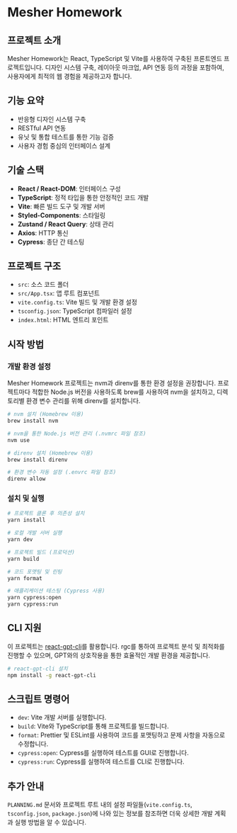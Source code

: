 # Mesher Homework

## 프로젝트 소개

Mesher Homework는 React, TypeScript 및 Vite를 사용하여 구축된 프론트엔드 프로젝트입니다.
디자인 시스템 구축, 레이아웃 마크업, API 연동 등의 과정을 포함하여, 사용자에게 최적의 웹 경험을 제공하고자 합니다.

## 기능 요약

- 반응형 디자인 시스템 구축
- RESTful API 연동
- 유닛 및 통합 테스트를 통한 기능 검증
- 사용자 경험 중심의 인터페이스 설계

## 기술 스택

- **React / React-DOM**: 인터페이스 구성
- **TypeScript**: 정적 타입을 통한 안정적인 코드 개발
- **Vite**: 빠른 빌드 도구 및 개발 서버
- **Styled-Components**: 스타일링
- **Zustand / React Query**: 상태 관리
- **Axios**: HTTP 통신
- **Cypress**: 종단 간 테스팅

## 프로젝트 구조

- `src`: 소스 코드 폴더
- `src/App.tsx`: 앱 루트 컴포넌트
- `vite.config.ts`: Vite 빌드 및 개발 환경 설정
- `tsconfig.json`: TypeScript 컴파일러 설정
- `index.html`: HTML 엔트리 포인트

## 시작 방법

### 개발 환경 설정

Mesher Homework 프로젝트는 nvm과 direnv를 통한 환경 설정을 권장합니다. 프로젝트마다 적합한 Node.js 버전을 사용하도록 brew를 사용하여 nvm을 설치하고, 디렉토리별 환경 변수 관리를 위해 direnv를 설치합니다.

```bash
# nvm 설치 (Homebrew 이용)
brew install nvm

# nvm을 통한 Node.js 버전 관리 (.nvmrc 파일 참조)
nvm use

# direnv 설치 (Homebrew 이용)
brew install direnv

# 환경 변수 자동 설정 (.envrc 파일 참조)
direnv allow
```

### 설치 및 실행

```bash
# 프로젝트 클론 후 의존성 설치
yarn install

# 로컬 개발 서버 실행
yarn dev

# 프로젝트 빌드 (프로덕션)
yarn build

# 코드 포맷팅 및 린팅
yarn format

# 애플리케이션 테스팅 (Cypress 사용)
yarn cypress:open
yarn cypress:run
```

## CLI 지원

이 프로젝트는 [react-gpt-cli](https://www.npmjs.com/package/react-gpt-cli)를 활용합니다. rgc를 통하여 프로젝트 분석 및 최적화를 진행할 수 있으며, GPT와의 상호작용을 통한 효율적인 개발 환경을 제공합니다.

```bash
# react-gpt-cli 설치
npm install -g react-gpt-cli
```

## 스크립트 명령어

- `dev`: Vite 개발 서버를 실행합니다.
- `build`: Vite와 TypeScript를 통해 프로젝트를 빌드합니다.
- `format`: Prettier 및 ESLint를 사용하여 코드를 포맷팅하고 문제 사항을 자동으로 수정합니다.
- `cypress:open`: Cypress를 실행하여 테스트를 GUI로 진행합니다.
- `cypress:run`: Cypress를 실행하여 테스트를 CLI로 진행합니다.

## 추가 안내

`PLANNING.md` 문서와 프로젝트 루트 내의 설정 파일들(`vite.config.ts`, `tsconfig.json`, `package.json`)에 나와 있는 정보를 참조하면 더욱 상세한 개발 계획과 실행 방법을 알 수 있습니다.

